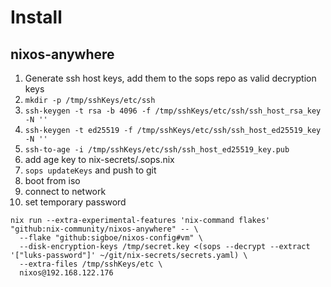 # Install

## nixos-anywhere

1. Generate ssh host keys, add them to the sops repo as valid decryption keys
  1. `mkdir -p /tmp/sshKeys/etc/ssh`
  2. `ssh-keygen -t rsa -b 4096 -f /tmp/sshKeys/etc/ssh/ssh_host_rsa_key -N ''`
  3. `ssh-keygen -t ed25519 -f /tmp/sshKeys/etc/ssh/ssh_host_ed25519_key -N ''`
  4. `ssh-to-age -i /tmp/sshKeys/etc/ssh/ssh_host_ed25519_key.pub`
  5. add age key to nix-secrets/.sops.nix
  6. `sops updateKeys` and push to git
2. boot from iso
3. connect to network
4. set temporary password


```
nix run --extra-experimental-features 'nix-command flakes' "github:nix-community/nixos-anywhere" -- \
  --flake "github:sigboe/nixos-config#vm" \
  --disk-encryption-keys /tmp/secret.key <(sops --decrypt --extract '["luks-password"]' ~/git/nix-secrets/secrets.yaml) \
  --extra-files /tmp/sshKeys/etc \
  nixos@192.168.122.176
```
